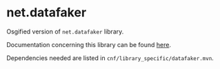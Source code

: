 # net.datafaker

Osgified version of `net.datafaker` library.

Documentation concerning this library can be found [here](https://www.datafaker.net/).

Dependencies needed are listed in `cnf/library_specific/datafaker.mvn`.
